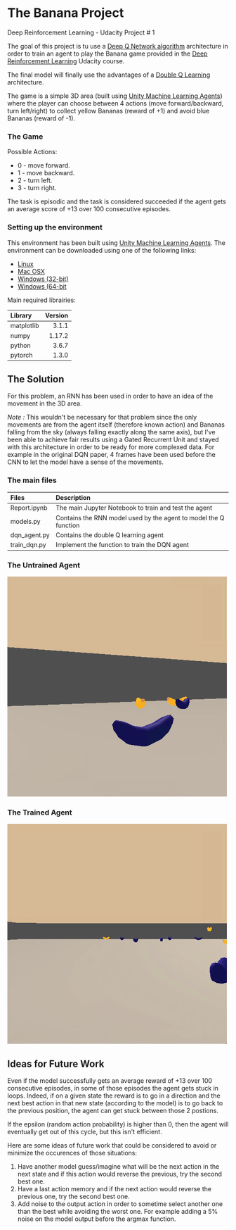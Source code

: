 # The Banana Project
Deep Reinforcement Learning - Udacity Project # 1

The goal of this project is tu use a [Deep Q Network algorithm](https://www.cs.toronto.edu/~vmnih/docs/dqn.pdf) architecture in order to train an agent to play the Banana game provided in the [Deep Reinforcement Learning](https://www.udacity.com/course/deep-reinforcement-learning-nanodegree--nd893?utm_source=gsem_brand&utm_medium=ads_n&utm_campaign=2045115106_c&utm_term=77922608568_nam&utm_keyword=deep%20reinforcement%20learning%20udacity_e&gclid=EAIaIQobChMI_7_j6NWj5QIVhZ-zCh1z-wS1EAAYAiAAEgLjp_D_BwE) Udacity course.

The final model will finally use the advantages of a [Double Q Learning](https://arxiv.org/abs/1509.06461) architecture.

The game is a simple 3D area (built using [Unity Machine Learning Agents](https://unity3d.com/machine-learning)) where the player can choose between 4 actions (move forward/backward, turn left/right) to collect yellow Bananas (reward of +1) and avoid blue Bananas (reward of -1).

### The Game

Possible Actions:

- 0 - move forward.
- 1 - move backward.
- 2 - turn left.
- 3 - turn right.

The task is episodic and the task is considered succeeded if the agent gets an average score of +13 over 100 consecutive episodes.

### Setting up the environment

This environment has been built using [Unity Machine Learning Agents](https://unity3d.com/machine-learning). The environment can be downloaded using one of the following links:
- [Linux](https://s3-us-west-1.amazonaws.com/udacity-drlnd/P1/Banana/Banana_Linux.zip)
- [Mac OSX](https://s3-us-west-1.amazonaws.com/udacity-drlnd/P1/Banana/Banana.app.zip)
- [Windows (32-bit)](https://s3-us-west-1.amazonaws.com/udacity-drlnd/P1/Banana/Banana_Windows_x86.zip)
- [Windows (64-bit](https://s3-us-west-1.amazonaws.com/udacity-drlnd/P1/Banana/Banana_Windows_x86_64.zip)

Main required librairies:                

| Library | Version |
| :--------|--------:|
| matplotlib | 3.1.1|
| numpy | 1.17.2 |
| python | 3.6.7 |
| pytorch | 1.3.0 |

## The Solution

For this problem, an RNN has been used in order to have an idea of the movement in the 3D area. 

<i>Note : </i> This wouldn't be necessary for that problem since the only movements are from the agent itself (therefore known action) and Bananas falling from the sky (always falling exactly along the same axis), but I've been able to achieve fair results using a Gated Recurrent Unit and stayed with this architecture in order to be ready for more complexed data. For example in the original DQN paper, 4 frames have been used before the CNN to let the model have a sense of the movements. 

### The main files

| Files | Description |
| :--------|:--------|
| Report.ipynb | The main Jupyter Notebook to train and test the agent |
| models.py | Contains the RNN model used by the agent to model the Q function |
| dqn_agent.py | Contains the double Q learning agent |
| train_dqn.py | Implement the function to train the DQN agent  |

### The Untrained Agent

![Agent at Episode 1](./img/e1.gif)

### The Trained Agent

![Agent at Episode 683](./img/e683.gif)

## Ideas for Future Work

Even if the model successfully gets an average reward of +13 over 100 consecutive episodes, in some of those episodes the agent gets stuck in loops. Indeed, if on a given state the reward is to go in a direction and the next best action in that new state (according to the model) is to go back to the previous position, the agent can get stuck between those 2 postions.

If the epsilon (random action probability) is higher than 0, then the agent will eventually get out of this cycle, but this isn't efficient.

Here are some ideas of future work that could be considered to avoid or minimize the occurences of those situations:
1. Have another model guess/imagine what will be the next action in the next state and if this action would reverse the previous, try the second best one.
2. Have a last action memory and if the next action would reverse the previous one, try the second best one.
3. Add noise to the output action in order to sometime select another one than the best while avoiding the worst one. For example adding a 5% noise on the model output before the argmax function.

